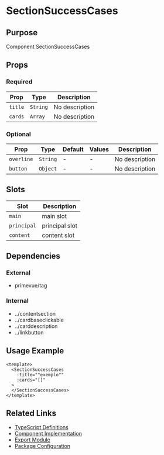 # SectionSuccessCases

## Purpose

Component SectionSuccessCases

## Props

### Required
| Prop | Type | Description |
|------|------|-------------|
| `title` | `String` | No description |
| `cards` | `Array` | No description |

### Optional
| Prop | Type | Default | Values | Description |
|------|------|---------|--------|-------------|
| `overline` | `String` | - | - | No description |
| `button` | `Object` | - | - | No description |

## Slots

| Slot | Description |
|------|-------------|
| `main` | main slot |
| `principal` | principal slot |
| `content` | content slot |

## Dependencies

### External
- primevue/tag

### Internal
- ../contentsection
- ../cardbaseclickable
- ../carddescription
- ../linkbutton

## Usage Example

```vue
<template>
  <SectionSuccessCases
    :title=""exemplo""
    :cards="[]"
  >
  </SectionSuccessCases>
</template>
```

## Related Links

- [TypeScript Definitions](./SectionSuccessCases.d.ts)
- [Component Implementation](./SectionSuccessCases.vue)
- [Export Module](./sectionsuccesscases.js)
- [Package Configuration](./package.json)
